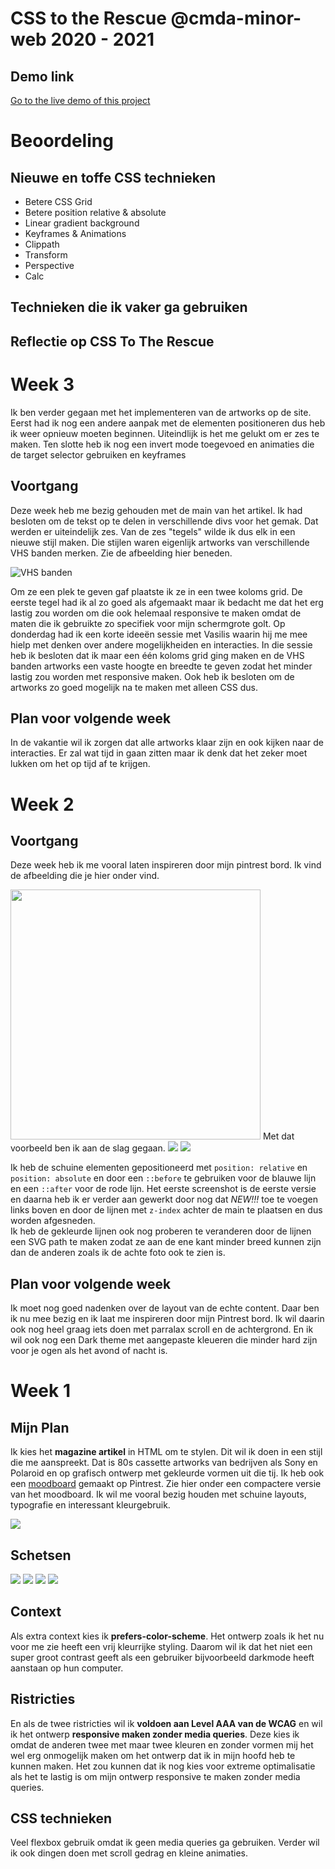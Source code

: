 # CSS to the Rescue @cmda-minor-web 2020 - 2021

## Demo link

[Go to the live demo of this project](https://mbergevoet.github.io/css-to-the-rescue-2021/)

# Beoordeling

## Nieuwe en toffe CSS technieken 
* Betere CSS Grid
* Betere position relative & absolute
* Linear gradient background
* Keyframes & Animations
* Clippath
* Transform
* Perspective
* Calc

## Technieken die ik vaker ga gebruiken

## Reflectie op CSS To The Rescue

# Week 3

Ik ben verder gegaan met het implementeren van de artworks op de site. Eerst had ik nog een andere aanpak met de elementen positioneren dus heb ik weer opnieuw moeten beginnen. Uiteindlijk is het me gelukt om er zes te maken. Ten slotte heb ik nog een invert mode toegevoed en animaties die de target selector gebruiken en keyframes

## Voortgang

Deze week heb me bezig gehouden met de main van het artikel. Ik had besloten om de tekst op te delen in verschillende divs voor het gemak. Dat werden er uiteindelijk zes. Van de zes "tegels" wilde ik dus elk in een nieuwe stijl maken. Die stijlen waren eigenlijk artworks van verschillende VHS banden merken. Zie de afbeelding hier beneden.

![VHS banden](https://i.imgur.com/4A16urP.jpg)

Om ze een plek te geven gaf plaatste ik ze in een twee koloms grid. De eerste tegel had ik al zo goed als afgemaakt maar ik bedacht me dat het erg lastig zou worden om die ook helemaal responsive te maken omdat de maten die ik gebruikte zo specifiek voor mijn schermgrote golt. Op donderdag had ik een korte ideeën sessie met Vasilis waarin hij me mee hielp met denken over andere mogelijkheiden en interacties. In die sessie heb ik besloten dat ik maar een één koloms grid ging maken en de VHS banden artworks een vaste hoogte en breedte te geven zodat het minder lastig zou worden met responsive maken. Ook heb ik besloten om de artworks zo goed mogelijk na te maken met alleen CSS dus.

## Plan voor volgende week

In de vakantie wil ik zorgen dat alle artworks klaar zijn en ook kijken naar de interacties. Er zal wat tijd in gaan zitten maar ik denk dat het zeker moet lukken om het op tijd af te krijgen.

# Week 2

## Voortgang

Deze week heb ik me vooral laten inspireren door mijn pintrest bord. Ik vind de afbeelding die je hier onder vind.

<img src="https://i.imgur.com/zqx8ac4.jpg" width="400"/>
Met dat voorbeeld ben ik aan de slag gegaan.

<img src="https://i.imgur.com/2gBXo4x.png?raw=true"/>
<img src="https://i.imgur.com/2HcuzOf.png?raw=true"/>

Ik heb de schuine elementen gepositioneerd met `position: relative` en `position: absolute` en door een `::before` te gebruiken voor de blauwe lijn en een `::after` voor de rode lijn. Het eerste screenshot is de eerste versie en daarna heb ik er verder aan gewerkt door nog dat _NEW!!!_ toe te voegen links boven en door de lijnen met `z-index` achter de main te plaatsen en dus worden afgesneden. <br>
Ik heb de gekleurde lijnen ook nog proberen te veranderen door de lijnen een SVG path te maken zodat ze aan de ene kant minder breed kunnen zijn dan de anderen zoals ik de achte foto ook te zien is.

## Plan voor volgende week

Ik moet nog goed nadenken over de layout van de echte content. Daar ben ik nu mee bezig en ik laat me inspireren door mijn Pintrest bord. Ik wil daarin ook nog heel graag iets doen met parralax scroll en de achtergrond. En ik wil ook nog een Dark theme met aangepaste kleueren die minder hard zijn voor je ogen als het avond of nacht is.

# Week 1

## Mijn Plan

Ik kies het **magazine artikel** in HTML om te stylen. Dit wil ik doen in een stijl die me aanspreekt. Dat is 80s cassette artworks van bedrijven als Sony en Polaroid en op grafisch ontwerp met gekleurde vormen uit die tij. Ik heb ook een [moodboard](https://nl.pinterest.com/mbergevoet39/retro-adds-and-colors/) gemaakt op Pintrest. Zie hier onder een compactere versie van het moodboard. Ik wil me vooral bezig houden met schuine layouts, typografie en interessant kleurgebruik.

<img src="https://i.imgur.com/l3aNSZ2.png?raw=true"/>

## Schetsen

<img src="https://i.imgur.com/v0Ki7gk.jpg?raw=true"/>
<img src="https://i.imgur.com/TNZzAbp.jpg?raw=true"/>
<img src="https://i.imgur.com/PgrjQms.jpg?raw=true"/>
<img src="https://i.imgur.com/5v8a4Sz.jpg?raw=true"/>

## Context

Als extra context kies ik **prefers-color-scheme**. Het ontwerp zoals ik het nu voor me zie heeft een vrij kleurrijke styling. Daarom wil ik dat het niet een super groot contrast geeft als een gebruiker bijvoorbeeld darkmode heeft aanstaan op hun computer.

## Ristricties

En als de twee ristricties wil ik **voldoen aan Level AAA van de WCAG** en wil ik het ontwerp **responsive maken zonder media queries**. Deze kies ik omdat de anderen twee met maar twee kleuren en zonder vormen mij het wel erg onmogelijk maken om het ontwerp dat ik in mijn hoofd heb te kunnen maken. Het zou kunnen dat ik nog kies voor extreme optimalisatie als het te lastig is om mijn ontwerp responsive te maken zonder media queries.

## CSS technieken

Veel flexbox gebruik omdat ik geen media queries ga gebruiken. Verder wil ik ook dingen doen met scroll gedrag en kleine animaties.

